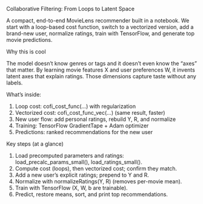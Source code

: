 Collaborative Filtering: From Loops to Latent Space

A compact, end-to-end MovieLens recommender built in a notebook.
We start with a loop-based cost function, switch to a vectorized version, add a brand-new user, normalize ratings, train with TensorFlow, and generate top movie predictions.

Why this is cool

The model doesn’t know genres or tags and it doesn’t even know the “axes” that matter.
By learning movie features X and user preferences W, it invents latent axes that explain ratings. Those dimensions capture taste without any labels.

What’s inside:
1. Loop cost: cofi_cost_func(...) with regularization
2. Vectorized cost: cofi_cost_func_vec(...) (same result, faster)
3. New user flow: add personal ratings, rebuild Y, R, and normalize
4. Training: TensorFlow GradientTape + Adam optimizer
5. Predictions: ranked recommendations for the new user

Key steps (at a glance)
1. Load precomputed parameters and ratings: load_precalc_params_small(), load_ratings_small().
2. Compute cost (loops), then vectorized cost; confirm they match.
3. Add a new user’s explicit ratings; prepend to Y and R.
4. Normalize with normalizeRatings(Y, R) (removes per-movie mean).
5. Train with TensorFlow (X, W, b are trainable).
6. Predict, restore means, sort, and print top recommendations.
